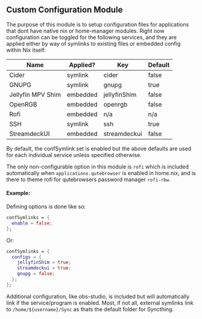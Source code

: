 ## Custom Configuration Module

The purpose of this module is to setup configuration files for applications that dont have native nix or home-manager modules. Right now configuration can be toggled for the following services, and they are applied either by way of symlinks to existing files or embedded config within Nix itself:

| Name              | Applied? | Key          | Default |
|-------------------|----------|--------------|---------|
| Cider             | symlink  | cider        | false   |
| GNUPG             | symlink  | gnupg        | true    |
| Jellyfin MPV Shim | embedded | jellyfinShim | false   |
| OpenRGB           | embedded | openrgb      | false   |
| Rofi              | embedded | n/a          | n/a     |
| SSH               | symlink  | ssh          | true    |
| StreamdeckUI      | embedded | streamdeckui | false   |

By default, the confSymlink set is enabled but the above defaults are used for each individual service unless specified otherwise.

The only non-configurable option in this module is `rofi` which is included automatically when `applications.qutebrowser` is enabled in home.nix, and is there to theme rofi for qutebrowsers password manager `rofi-rbw`.

#### Example:

Defining options is done like so:

``` nix
confSymlinks = {
  enable = false;
};
```

Or:

``` nix
confSymlinks = {
  configs = {
    jellyfinShim = true;
    streamdeckui = true;
    gnupg = false;
  };
};
```

Additional configuration, like obs-studio, is included but will automatically link if the service/program is enabled. Most, if not all, external symlinks link to `/home/${username}/Sync` as thats the default folder for Syncthing.

